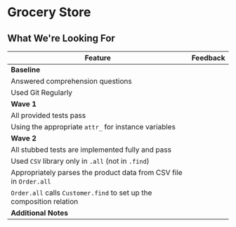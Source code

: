 # Grocery Store
## What We're Looking For

<!--

Comprehension Question Answers:

1. Raising an ArgumentError stops the program and says that the method was invoked incorrectly. Also acceptable: answers about informing developers that the method was used incorrectly
2. `all` and `find` methods are class methods because they don't interact with a specific instance
3. The relationship between order and customer is many to one, where one customer may have many orders. It was similar in Solar System, where it was one solar system may have many planets. If the student says "Order has one Customer," that's also correct, since that's what's most closely pulled from the project requirements
4. In the CSV file, the relationships between order and customer are tracked through ID numbers. In our code, because we have OO and composition, we didn't use ID numbers
5. This question is a qualitative question about TDD

 -->

Feature | Feedback
--- | ---
**Baseline** |
Answered comprehension questions | 
Used Git Regularly | 
**Wave 1** |
All provided tests pass | 
Using the appropriate `attr_` for instance variables | 
**Wave 2** |
All stubbed tests are implemented fully and pass | 
Used `CSV` library only in `.all` (not in `.find`) | 
Appropriately parses the product data from CSV file in `Order.all` | 
`Order.all` calls `Customer.find` to set up the composition relation | 
**Additional Notes** | 
